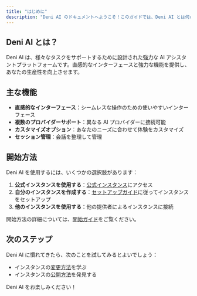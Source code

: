 ```yaml
---
title: "はじめに"
description: "Deni AI のドキュメントへようこそ！このガイドでは、Deni AI とは何か、そして使い始め方について説明します。"
---
```


## Deni AI とは？

Deni AI は、様々なタスクをサポートするために設計された強力な AI アシスタントプラットフォームです。直感的なインターフェースと強力な機能を提供し、あなたの生産性を向上させます。

## 主な機能

- **直感的なインターフェース**：シームレスな操作のための使いやすいインターフェース
- **複数のプロバイダーサポート**：異なる AI プロバイダーに接続可能
- **カスタマイズオプション**：あなたのニーズに合わせて体験をカスタマイズ
- **セッション管理**：会話を整理して管理

## 開始方法

Deni AI を使用するには、いくつかの選択肢があります：

1. **公式インスタンスを使用する**：[公式インスタンス](https://deniai.app/)にアクセス
2. **自分のインスタンスを作成する**：[セットアップガイド](/ja/setup-guide/create-a-instance)に従ってインスタンスをセットアップ
3. **他のインスタンスを使用する**：他の提供者によるインスタンスに接続

開始方法の詳細については、[開始ガイド](/ja/getting-started)をご覧ください。

## 次のステップ

Deni AI に慣れてきたら、次のことを試してみるとよいでしょう：

- インスタンスの[変更方法](/ja/setup-guide/modification)を学ぶ
- インスタンスの[公開方法](/ja/setup-guide/publish)を発見する

Deni AI をお楽しみください！
